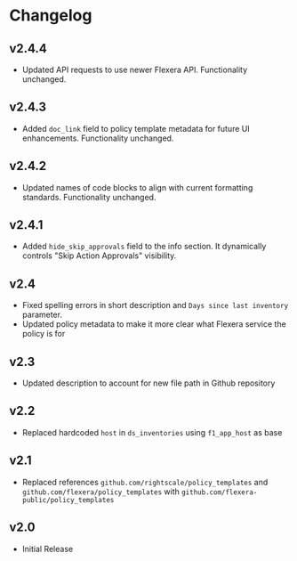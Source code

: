 # Changelog

## v2.4.4

- Updated API requests to use newer Flexera API. Functionality unchanged.

## v2.4.3

- Added `doc_link` field to policy template metadata for future UI enhancements. Functionality unchanged.

## v2.4.2

- Updated names of code blocks to align with current formatting standards. Functionality unchanged.

## v2.4.1

- Added `hide_skip_approvals` field to the info section. It dynamically controls "Skip Action Approvals" visibility.

## v2.4

- Fixed spelling errors in short description and `Days since last inventory` parameter.
- Updated policy metadata to make it more clear what Flexera service the policy is for

## v2.3

- Updated description to account for new file path in Github repository

## v2.2

- Replaced hardcoded `host` in `ds_inventories` using `f1_app_host` as base

## v2.1

- Replaced references `github.com/rightscale/policy_templates` and `github.com/flexera/policy_templates` with `github.com/flexera-public/policy_templates`

## v2.0

- Initial Release
